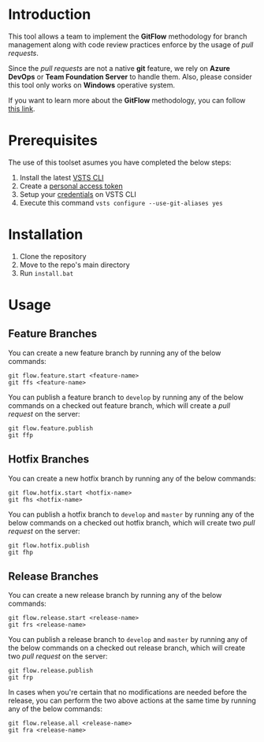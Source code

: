 # Introduction 
This tool allows a team to implement the **GitFlow** methodology for branch management along with code review practices enforce by the usage of *pull requests*. 

Since the *pull requests* are not a native **git** feature, we rely on **Azure DevOps** or **Team Foundation Server** to handle them. Also, please consider this tool only works on **Windows** operative system.

If you want to learn more about the **GitFlow** methodology, you can follow [this link](https://nvie.com/posts/a-successful-git-branching-model/).

# Prerequisites
The use of this toolset asumes you have completed the below steps:
1. Install the latest [VSTS CLI](https://docs.microsoft.com/en-us/cli/vsts/install?view=vsts-cli-latest)
2. Create a [personal access token](https://docs.microsoft.com/en-us/azure/devops/organizations/accounts/use-personal-access-tokens-to-authenticate?view=azure-devops)
3. Setup your [credentials](https://docs.microsoft.com/en-us/cli/vsts/authenticate?view=vsts-cli-latest) on VSTS CLI
4. Execute this command `vsts configure --use-git-aliases yes`

# Installation
1. Clone the repository
2. Move to the repo's main directory
3. Run `install.bat`


# Usage

## Feature Branches

You can create a new feature branch by running any of the below commands:
```console
git flow.feature.start <feature-name>
git ffs <feature-name>
```

You can publish a feature branch to `develop` by running any of the below commands on a checked out feature branch, which will create a *pull request* on the server:
```console
git flow.feature.publish
git ffp
```


## Hotfix Branches

You can create a new hotfix branch by running any of the below commands:
```console
git flow.hotfix.start <hotfix-name>
git fhs <hotfix-name>
```

You can publish a hotfix branch to `develop` and `master` by running any of the below commands on a checked out hotfix branch, which will create two *pull request* on the server:
```console
git flow.hotfix.publish
git fhp
```


## Release Branches

You can create a new release branch by running any of the below commands:
```console
git flow.release.start <release-name>
git frs <release-name>
```

You can publish a release branch to `develop` and `master` by running any of the below commands on a checked out release branch, which will create two *pull request* on the server:
```console
git flow.release.publish
git frp
```

In cases when you're certain that no modifications are needed before the release, you can perform the two above actions at the same time by running any of the below commands:
```console
git flow.release.all <release-name>
git fra <release-name>
```